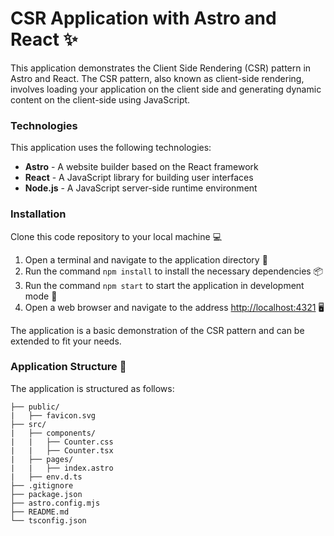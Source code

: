 # CSR Application with Astro and React ✨

This application demonstrates the Client Side Rendering (CSR) pattern in Astro and React.
The CSR pattern, also known as client-side rendering, involves loading your application on the client side and generating dynamic content on the client-side using JavaScript.

### Technologies

This application uses the following technologies:

- **Astro** - A website builder based on the React framework
- **React** - A JavaScript library for building user interfaces
- **Node.js** - A JavaScript server-side runtime environment

### Installation

Clone this code repository to your local machine 💻

1. Open a terminal and navigate to the application directory 📁
2. Run the command ```npm install``` to install the necessary dependencies 📦
3. Run the command ```npm start``` to start the application in development mode 🚀
4. Open a web browser and navigate to the address <http://localhost:4321> 🖥️

The application is a basic demonstration of the CSR pattern and can be extended to fit your needs.

### Application Structure :file_folder:

The application is structured as follows:

```
├── public/
|   ├── favicon.svg
├── src/
|   ├── components/
|   |   ├── Counter.css
|   |   ├── Counter.tsx
|   ├── pages/
|   |   ├── index.astro
|   ├── env.d.ts
├── .gitignore
├── package.json
├── astro.config.mjs
├── README.md
└── tsconfig.json
```
